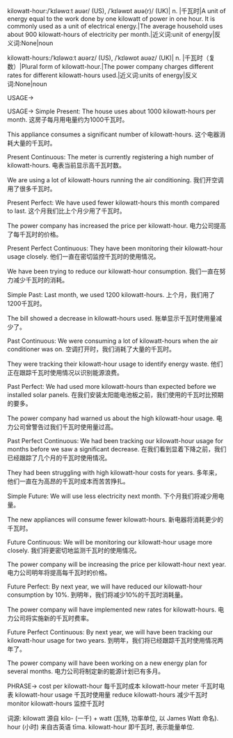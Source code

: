 kilowatt-hour:/ˈkɪləwɑːt aʊər/ (US), /ˈkɪləwɒt aʊə(r)/ (UK)| n. |千瓦时|A unit of energy equal to the work done by one kilowatt of power in one hour.  It is commonly used as a unit of electrical energy.|The average household uses about 900 kilowatt-hours of electricity per month.|近义词:unit of energy|反义词:None|noun

kilowatt-hours:/ˈkɪləwɑːt aʊərz/ (US), /ˈkɪləwɒt aʊəz/ (UK)| n. |千瓦时（复数）|Plural form of kilowatt-hour.|The power company charges different rates for different kilowatt-hours used.|近义词:units of energy|反义词:None|noun


USAGE->

USAGE->
Simple Present:
The house uses about 1000 kilowatt-hours per month.  这房子每月用电量约为1000千瓦时。

This appliance consumes a significant number of kilowatt-hours.  这个电器消耗大量的千瓦时。


Present Continuous:
The meter is currently registering a high number of kilowatt-hours.  电表当前显示高千瓦时数。

We are using a lot of kilowatt-hours running the air conditioning. 我们开空调用了很多千瓦时。


Present Perfect:
We have used fewer kilowatt-hours this month compared to last.  这个月我们比上个月少用了千瓦时。

The power company has increased the price per kilowatt-hour. 电力公司提高了每千瓦时的价格。


Present Perfect Continuous:
They have been monitoring their kilowatt-hour usage closely. 他们一直在密切监控千瓦时的使用情况。

We have been trying to reduce our kilowatt-hour consumption. 我们一直在努力减少千瓦时的消耗。


Simple Past:
Last month, we used 1200 kilowatt-hours.  上个月，我们用了1200千瓦时。

The bill showed a decrease in kilowatt-hours used.  账单显示千瓦时使用量减少了。


Past Continuous:
We were consuming a lot of kilowatt-hours when the air conditioner was on.  空调打开时，我们消耗了大量的千瓦时。

They were tracking their kilowatt-hour usage to identify energy waste. 他们正在跟踪千瓦时使用情况以识别能源浪费。


Past Perfect:
We had used more kilowatt-hours than expected before we installed solar panels.  在我们安装太阳能电池板之前，我们使用的千瓦时比预期的要多。

The power company had warned us about the high kilowatt-hour usage.  电力公司曾警告过我们千瓦时使用量过高。


Past Perfect Continuous:
We had been tracking our kilowatt-hour usage for months before we saw a significant decrease. 在我们看到显着下降之前，我们已经跟踪了几个月的千瓦时使用情况。

They had been struggling with high kilowatt-hour costs for years. 多年来，他们一直在为高昂的千瓦时成本而苦苦挣扎。


Simple Future:
We will use less electricity next month.  下个月我们将减少用电量。

The new appliances will consume fewer kilowatt-hours.  新电器将消耗更少的千瓦时。


Future Continuous:
We will be monitoring our kilowatt-hour usage more closely. 我们将更密切地监测千瓦时的使用情况。

The power company will be increasing the price per kilowatt-hour next year. 电力公司明年将提高每千瓦时的价格。


Future Perfect:
By next year, we will have reduced our kilowatt-hour consumption by 10%.  到明年，我们将减少10%的千瓦时消耗量。

The power company will have implemented new rates for kilowatt-hours. 电力公司将实施新的千瓦时费率。


Future Perfect Continuous:
By next year, we will have been tracking our kilowatt-hour usage for two years. 到明年，我们将已经跟踪千瓦时使用情况两年了。

The power company will have been working on a new energy plan for several months. 电力公司将制定新的能源计划已有多月。




PHRASE->
cost per kilowatt-hour 每千瓦时成本
kilowatt-hour meter 千瓦时电表
kilowatt-hour usage 千瓦时使用量
reduce kilowatt-hours 减少千瓦时
monitor kilowatt-hours 监控千瓦时


词源: kilowatt 源自 kilo- (一千) + watt (瓦特, 功率单位, 以 James Watt 命名). hour (小时) 来自古英语 tīma.  kilowatt-hour 即千瓦时, 表示能量单位.
